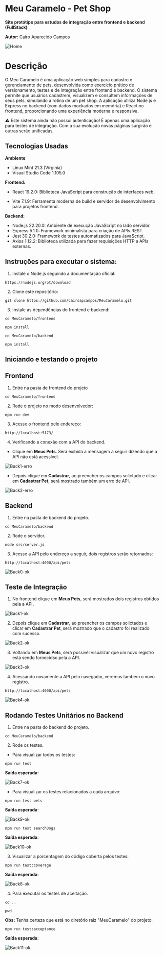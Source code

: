 # Meu Caramelo - Pet Shop

**Site protótipo para estudos de integração entre frontend e backend (FullStack)**

**Autor:** Cairo Aparecido Campos

![Home](/docs/home.png)

# Descrição

O Meu Caramelo é uma aplicação web simples para cadastro e gerenciamento de pets, desenvolvida como exercício prático de versionamento, testes e de integração entre frontend e backend. O sistema permite que usuários cadastrem, visualizem e consultem informações de seus pets, simulando a rotina de um pet shop. A aplicação utiliza Node.js e Express no backend (com dados mockados em memória) e React no frontend, proporcionando uma experiência moderna e responsiva.

:warning: Este sistema ainda não possui autenticação! É apenas uma aplicação para testes de integração. Com a sua evolução novas páginas surgirão e outras serão unificadas.

## Tecnologias Usadas

**Ambiente**

- Linux Mint 21.3 (Virginia)
- Visual Studio Code 1.105.0

**Frontend:**

- React 19.2.0: Biblioteca JavaScript para construção de interfaces web.

- Vite 7.1.9: Ferramenta moderna de build e servidor de desenvolvimento para projetos frontend.

**Backend:**

- Node.js 22.20.0: Ambiente de execução JavaScript no lado servidor.
- Express 5.1.0: Framework minimalista para criação de APIs REST.
- Jest 30.2.0: Framework de testes automatizados para JavaScript.
- Axios 1.12.2: Biblioteca utilizada para fazer requisições HTTP a APIs externas.

## Instruções para executar o sistema:

1. Instale o Node.js seguindo a documentação oficial:

```
https://nodejs.org/pt/download
```

2. Clone este repositório:

```
git clone https://github.com/cairoapcampos/MeuCaramelo.git
```

3. Instale as dependências do frontend e backend:

```
cd MeuCaramelo/frontend
```

```
npm install
```

```
cd MeuCaramelo/backend
```

```
npm install
```

## Iniciando e testando o projeto

## Frontend

1. Entre na pasta de frontend do projeto

```
cd MeuCaramelo/frontend
```

2. Rode o projeto no modo desenvolvedor:

```
npm run dev
```

3. Acesse o frontend pelo endereço:

```
http://localhost:5173/
```

4. Verificando a conexão com a API do backend.

- Clique em **Meus Pets**. Será exibida a mensagem a seguir dizendo que a API não está acessível.

![Back1-erro](/docs/back1_erro.png)

- Depois clique em **Cadastrar**, ao preencher os campos solictado e clicar em **Cadastrar Pet**, será mostrado também um erro de API.

![Back2-erro](/docs/back2_erro.png)

## Backend

1. Entre na pasta de backend do projeto.

```
cd MeuCaramelo/backend
```

2. Rode o servidor.

```
node src/server.js
```

3. Acesse a API pelo endereço a seguir, dois registros serão retornados:

```
http://localhost:4000/api/pets
```

![Back0-ok](/docs/back0_ok.png)

## Teste de Integração

1. No frontend clique em **Meus Pets**, será mostrados dois registros obtidos pela a API.

![Back1-ok](/docs/back1_ok.png)

2. Depois clique em **Cadastrar**, ao preencher os campos solictados e clicar em **Cadastrar Pet**, será mostrado que o cadastro foi realizado com sucesso.

![Back2-ok](/docs/back2_ok.png)

3. Voltando em **Meus Pets**, será possivél visualizar que um novo registro está sendo fornecidso pela a API.

![Back3-ok](/docs/back3_ok.png)

4. Acessando novamente a API pelo navegador, veremos também o novo registro.

```
http://localhost:4000/api/pets
```

![Back4-ok](/docs/back4_ok.png)

## Rodando Testes Unitários no Backend

1. Entre na pasta do backend do projeto.

```
cd MeuCaramelo/backend
```

2. Rode os testes.

- Para visualizar todos os testes:

```
npm run test
```

**Saída esperada:**

![Back7-ok](/docs/back7_ok.png)

- Para visualizar os testes relacionados a cada arquivo:

```
npm run test pets
```

**Saída esperada:**

![Back9-ok](/docs/back9_ok.png)

```
npm run test searchDogs
```

**Saída esperada:**

![Back10-ok](/docs/back10_ok.png)

3. Visualizar a porcentagem do código coberta pelos testes.

```
npm run test:coverage
```

**Saída esperada:**

![Back8-ok](/docs/back8_ok.png)

4. Para executar os testes de aceitação.

```
cd ..
```

```
pwd
```

**Obs:** Tenha certeza que está no diretório raiz "MeuCaramelo" do projeto.

```
npm run test:acceptance
```

**Saída esperada:**

![Back11-ok](/docs/back11_ok.png)
